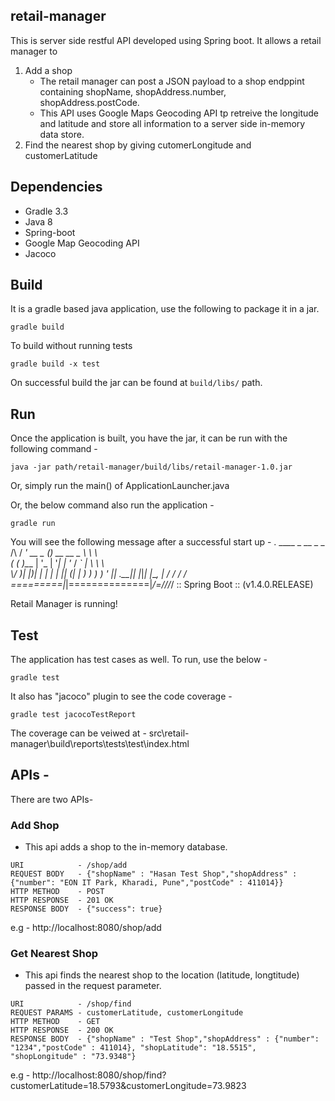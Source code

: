 ## retail-manager
This is server side restful API developed using Spring boot. It allows a retail manager to
1. Add a shop
    - The retail manager can post a JSON payload to a shop endppint containing shopName, shopAddress.number, shopAddress.postCode.
    - This API uses Google Maps Geocoding API tp retreive the longitude and latitude and store all information to a server side
    in-memory data store.
2. Find the nearest shop by giving cutomerLongitude and customerLatitude

## Dependencies

- Gradle 3.3
- Java 8
- Spring-boot
- Google Map Geocoding API
- Jacoco

## Build

It is a gradle based java application, use the following to package it in a jar.

``````````````````
gradle build
``````````````````
To build without running tests

`````````````````````
gradle build -x test
`````````````````````

On successful build the jar can be found at `build/libs/` path.

## Run

Once the application is built, you have the jar, it can be run with the following command -

```````````````````````````````````````````````````````````````
java -jar path/retail-manager/build/libs/retail-manager-1.0.jar
```````````````````````````````````````````````````````````````

Or, simply run the main() of ApplicationLauncher.java

Or, the below command also run the application -

``````````
gradle run
```````````

You will see the following message after a successful start up -
  .   ____          _            __ _ _
 /\\ / ___'_ __ _ _(_)_ __  __ _ \ \ \ \
( ( )\___ | '_ | '_| | '_ \/ _` | \ \ \ \
 \\/  ___)| |_)| | | | | || (_| |  ) ) ) )
  '  |____| .__|_| |_|_| |_\__, | / / / /
 =========|_|==============|___/=/_/_/_/
 :: Spring Boot ::        (v1.4.0.RELEASE)

Retail Manager is running!


## Test

The application has test cases as well. To run, use the below -

```````````
gradle test
```````````

It also has  "jacoco" plugin to see the code coverage -
````````````````````````````
gradle test jacocoTestReport
````````````````````````````
The coverage can be veiwed at -
src\retail-manager\build\reports\tests\test\index.html

## APIs -
There are two APIs-

### Add Shop
- This api adds a shop to the in-memory database.

`````````````````````````````````````
URI            - /shop/add
REQUEST BODY   - {"shopName" : "Hasan Test Shop","shopAddress" : {"number": "EON IT Park, Kharadi, Pune","postCode" : 411014}}
HTTP METHOD    - POST
HTTP RESPONSE  - 201 OK
RESPONSE BODY  - {"success": true}
`````````````````````````````````````
e.g - http://localhost:8080/shop/add

### Get Nearest Shop
- This api finds the nearest shop to the location (latitude, longtitude) passed in the request parameter.

```
URI            - /shop/find
REQUEST PARAMS - customerLatitude, customerLongitude
HTTP METHOD    - GET
HTTP RESPONSE  - 200 OK
RESPONSE BODY  - {"shopName" : "Test Shop","shopAddress" : {"number": "1234","postCode" : 411014}, "shopLatitude": "18.5515", "shopLongitude" : "73.9348"}

```

e.g - http://localhost:8080/shop/find?customerLatitude=18.5793&customerLongitude=73.9823





